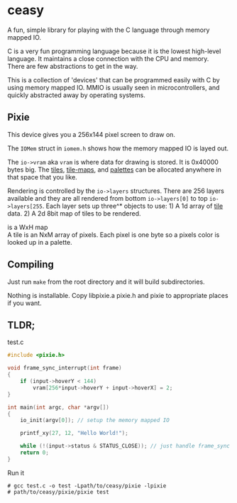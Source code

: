 # ceasy
A fun, simple library for playing with the C language through memory mapped IO.

C is a very fun programming language because it is the lowest high-level language.
It maintains a close connection with the CPU and memory.  
There are few abstractions to get in the way.

This is a collection of 'devices' that can be programmed easily with C by using memory mapped IO.
MMIO is usually seen in microcontrollers, and quickly abstracted away by operating systems.

## Pixie
This device gives you a 256x144 pixel screen to draw on.

The `IOMem` struct in `iomem.h` shows how the memory mapped IO is layed out.

The `io->vram` aka `vram` is where data for drawing is stored.  It is 0x40000 bytes big.
The [tiles](#tile), [tile-maps](#tile-map), and [palettes](#palette) can be allocated anywhere in that space that you like.

Rendering is controlled by the `io->layers` structures.  There are 256 layers available and they are all rendered
from bottom `io->layers[0]` to top `io->layers[255`.  Each layer sets up three^* objects to use:
	1) A 1d array of [tile](#tile) data.
	2) A 2d 8bit map of tiles to be rendered.
	
is a WxH map   
A tile is an NxM array of pixels.  Each pixel is one byte so a pixels color is looked up in a palette.


## Compiling

Just run `make` from the root directory and it will build subdirectories.

Nothing is installable.  Copy libpixie.a pixie.h and pixie to appropriate places if you want.

## TLDR;

test.c
```c
#include <pixie.h>

void frame_sync_interrupt(int frame)
{
    if (input->hoverY < 144)
        vram[256*input->hoverY + input->hoverX] = 2;
}

int main(int argc, char *argv[])
{
    io_init(argv[0]); // setup the memory mapped IO

    printf_xy(27, 12, "Hello World!");

    while (!(input->status & STATUS_CLOSE)); // just handle frame_sync and do nothing else
    return 0;
}
```

Run it
```
# gcc test.c -o test -Lpath/to/ceasy/pixie -lpixie 
# path/to/ceasy/pixie/pixie test
```






